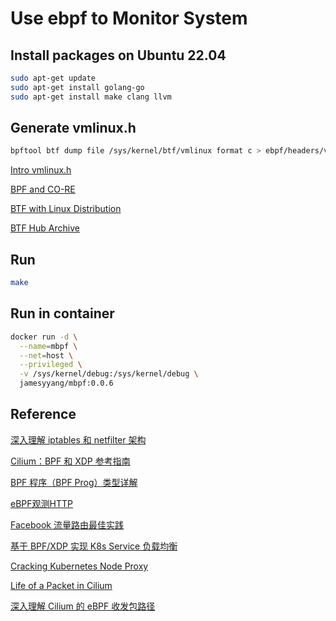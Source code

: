 # Use ebpf to Monitor System

## Install packages on Ubuntu 22.04

```sh
sudo apt-get update
sudo apt-get install golang-go
sudo apt-get install make clang llvm
```

## Generate vmlinux.h

```sh
bpftool btf dump file /sys/kernel/btf/vmlinux format c > ebpf/headers/vmlinux.h
```

[Intro vmlinux.h](https://www.ebpf.top/post/intro_vmlinux_h/)

[BPF and CO-RE](https://www.ebpf.top/post/bpf_core/)

[BTF with Linux Distribution](https://github.com/aquasecurity/btfhub/blob/main/docs/supported-distros.md)

[BTF Hub Archive](https://github.com/aquasecurity/btfhub-archive)

## Run

```sh
make
```

## Run in container

```sh
docker run -d \
  --name=mbpf \
  --net=host \
  --privileged \
  -v /sys/kernel/debug:/sys/kernel/debug \
  jamesyyang/mbpf:0.0.6
```

## Reference

[深入理解 iptables 和 netfilter 架构](http://arthurchiao.art/blog/deep-dive-into-iptables-and-netfilter-arch-zh/)

[Cilium：BPF 和 XDP 参考指南](https://arthurchiao.art/blog/cilium-bpf-xdp-reference-guide-zh/)

[BPF 程序（BPF Prog）类型详解](https://arthurchiao.art/blog/bpf-advanced-notes-1-zh/)

[eBPF观测HTTP](https://mp.weixin.qq.com/s/2ncM-PvN06lSwScvc2Zueg)

[Facebook 流量路由最佳实践](http://arthurchiao.art/blog/facebook-from-xdp-to-socket-zh/)

[基于 BPF/XDP 实现 K8s Service 负载均衡](http://arthurchiao.art/blog/cilium-k8s-service-lb-zh/)

[Cracking Kubernetes Node Proxy](http://arthurchiao.art/blog/cracking-k8s-node-proxy/)

[Life of a Packet in Cilium](http://arthurchiao.art/blog/cilium-life-of-a-packet-pod-to-service-zh/)

[深入理解 Cilium 的 eBPF 收发包路径](http://arthurchiao.art/blog/understanding-ebpf-datapath-in-cilium-zh/)

